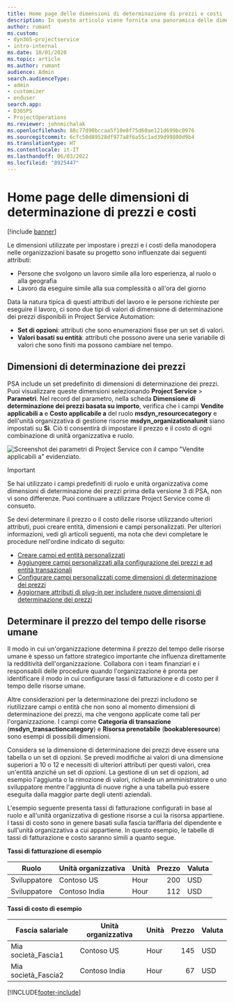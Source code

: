 ```yaml
---
title: Home page delle dimensioni di determinazione di prezzi e costi
description: In questo articolo viene fornita una panoramica delle dimensioni di determinazione dei prezzi.
author: rumant
ms.custom:
- dyn365-projectservice
- intro-internal
ms.date: 10/01/2020
ms.topic: article
ms.author: rumant
audience: Admin
search.audienceType:
- admin
- customizer
- enduser
search.app:
- D365PS
- ProjectOperations
ms.reviewer: johnmichalak
ms.openlocfilehash: 88c77d90bccaa5f10e8f75d60ae121d699bc0976
ms.sourcegitcommit: 6cfc50d89528df977a8f6a55c1ad39d99800d9b4
ms.translationtype: HT
ms.contentlocale: it-IT
ms.lasthandoff: 06/03/2022
ms.locfileid: "8925447"
---
```

# <a name="pricing-and-costing-dimensions-home-page"></a>Home page delle dimensioni di determinazione di prezzi e costi

[!include [banner](../includes/psa-now-project-operations.md)]

Le dimensioni utilizzate per impostare i prezzi e i costi della manodopera nelle organizzazioni basate su progetto sono influenzate dai seguenti attributi:

- Persone che svolgono un lavoro simile alla loro esperienza, al ruolo o alla geografia
- Lavoro da eseguire simile alla sua complessità o all'ora del giorno

Data la natura tipica di questi attributi del lavoro e le persone richieste per eseguire il lavoro, ci sono due tipi di valori di dimensione di determinazione dei prezzi disponibili in Project Service Automation: 

- **Set di opzioni**: attributi che sono enumerazioni fisse per un set di valori.
- **Valori basati su entità**: attributi che possono avere una serie variabile di valori che sono finiti ma possono cambiare nel tempo.

## <a name="pricing-dimensions"></a>Dimensioni di determinazione dei prezzi

PSA include un set predefinito di dimensioni di determinazione dei prezzi. Puoi visualizzare queste dimensioni selezionando **Project Service** > **Parametri**. Nel record del parametro, nella scheda **Dimensione di determinazione dei prezzi basata su importo**, verifica che i campi **Vendite applicabili a** e **Costo applicabile a** del ruolo **msdyn_resourcecategory** e dell'unità organizzativa di gestione risorse **msdyn_organizationalunit** siano impostati su **Sì**. Ciò ti consentirà di impostare il prezzo e il costo di ogni combinazione di unità organizzativa e ruolo.

![Screenshot dei parametri di Project Service con il campo "Vendite applicabili a" evidenziato.](media/PS-OOB-parameters.png)

> [!IMPORTANT]
> Se hai utilizzato i campi predefiniti di ruolo e unità organizzativa come dimensioni di determinazione dei prezzi prima della versione 3 di PSA, non vi sono differenze. Puoi continuare a utilizzare Project Service come di consueto. 

Se devi determinare il prezzo o il costo delle risorse utilizzando ulteriori attributi, puoi creare entità, dimensioni e campi personalizzati. Per ulteriori informazioni, vedi gli articoli seguenti, ma nota che devi completare le procedure nell'ordine indicato di seguito:

- [Creare campi ed entità personalizzati](create-custom-fields-entities.md)
- [Aggiungere campi personalizzati alla configurazione dei prezzi e ad entità transazionali](field-references.md)
- [Configurare campi personalizzati come dimensioni di determinazione dei prezzi ](set-up-pricing-dimensions.md)
- [Aggiornare attributi di plug-in per includere nuove dimensioni di determinazione dei prezzi](update-plug-in-attributes.md)

## <a name="pricing-human-resource-time"></a>Determinare il prezzo del tempo delle risorse umane
Il modo in cui un'organizzazione determina il prezzo del tempo delle risorse umane è spesso un fattore strategico importante che influenza direttamente la redditività dell'organizzazione. Collabora con i team finanziari e i responsabili delle procedure quando l'organizzazione è pronta per identificare il modo in cui configurare tassi di fatturazione e di costo per il tempo delle risorse umane.

Altre considerazioni per la determinazione dei prezzi includono se riutilizzare campi o entità che non sono al momento dimensioni di determinazione dei prezzi, ma che vengono applicate come tali per l'organizzazione. I campi come **Categoria di transazione** (**msdyn_transactioncategory**) e **Risorsa prenotabile** (**bookableresource**) sono esempi di possibili dimensioni. 

Considera se la dimensione di determinazione dei prezzi deve essere una tabella o un set di opzioni. Se prevedi modifiche ai valori di una dimensione superiori a 10 o 12 e necessiti di ulteriori attributi per questi valori, crea un'entità anziché un set di opzioni. La gestione di un set di opzioni, ad esempio l'aggiunta o la rimozione di valori, richiede un amministratore o uno sviluppatore mentre l'aggiunta di nuove righe a una tabella può essere eseguita dalla maggior parte degli utenti aziendali.

L'esempio seguente presenta tassi di fatturazione configurati in base al ruolo e all'unità organizzativa di gestione risorse a cui la risorsa appartiene. I tassi di costo sono in genere basati sulla fascia tariffaria del dipendente e sull'unità organizzativa a cui appartiene. In questo esempio, le tabelle di tassi di fatturazione e costo saranno simili a quanto segue.

**Tassi di fatturazione di esempio**

| Ruolo        | Unità organizzativa    |Unità      |Prezzo      |Valuta  |
| ------------|-------------|----------|----------:|----------|
| Sviluppatore   | Contoso US  |Hour | 200|USD     |
| Sviluppatore   | Contoso India |Hour|   112|USD     |


**Tassi di costo di esempio**

| Fascia salariale     | Unità organizzativa    |Unità      |Prezzo      |Valuta  |
| ----------------|-------------|----------|----------:|----------|
| Mia società_Fascia1 | Contoso US  |Hour | 145|USD     |
| Mia società_Fascia2 | Contoso India |Hour|   67|USD     |


[!INCLUDE[footer-include](../includes/footer-banner.md)]
